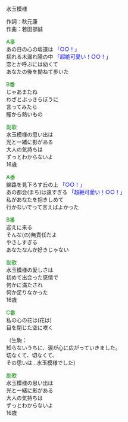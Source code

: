水玉模様  
  
作詞：秋元康  
作曲：若田部誠  
  
<font color=green>A番</font>  
あの日の心の坂道は <font color=blue>「○○！」</font>   
揺れる木漏れ陽の中 <font color=blue>「超絶可愛い！○○！」</font>   
恋とか呼ぶには幼くて  
あなたの後を拗ねて歩いた  
  
<font color=green>B番</font>  
じゃあまたね  
わざとぶっきらぼうに  
言ってみたら  
瞳から熱いもの  
  
<font color=green>副歌</font>  
水玉模様の思い出は  
光と一緒に影がある  
大人の気持ちは  
ずっとわからないよ  
16歳  
  
<font color=green>A番</font>  
線路を見下ろす丘の上 <font color=blue>「○○！」</font>   
あの都会(まち)は遠すぎる <font color=blue>「超絶可愛い！○○！」</font>   
私があなたを抱きしめて  
行かないでって言えばよかった  
  
<font color=green>B番</font>  
迎えに来る  
そんな(の)無責任だよ  
やさしすぎる  
あなたなんか好きじゃない  
  
<font color=green>副歌</font>  
水玉模様の愛しさは  
初めて出会った感情で  
何かに満たされ  
何か足りなかった  
16歳  
  
<font color=green>C番</font>  
私の心の花は(花は)  
目を閉じた空に咲く  
  
（生駒：  
知らないうちに、涙が心に広がっていきました。  
切なくて、切なくて、  
その思いは…水玉模様でした）  
  
<font color=green>副歌</font>  
水玉模様の思い出は  
光と一緒に影がある  
大人の気持ちは  
ずっとわからないよ  
16歳  
